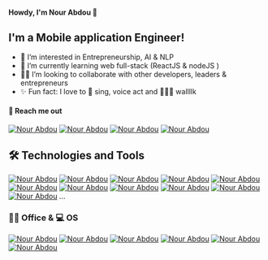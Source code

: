 #### Howdy, I'm Nour Abdou 👋

## I'm a Mobile application Engineer! 

- 👀 I’m interested in Entrepreneurship, AI & NLP 
- 🌱 I’m currently learning web full-stack (ReactJS & nodeJS )
- 👯‍♀️ I’m looking to collaborate with other developers, leaders & entrepreneurs
- ✨ Fun fact: I love to 🎤 sing, voice act and 🏃🏻‍♀️ wallllk 
#### 🔗 Reach me out

[![Nour Abdou](https://img.shields.io/badge/LinkedIn-0077B5?logo=linkedin&logoColor=white)](https://www.linkedin.com/in/nour-abdou/) 
[![Nour Abdou](https://img.shields.io/badge/Facebook-1877F2?logo=facebook&logoColor=white)](http://facebook.com/nour.a.3bdou)
[![Nour Abdou](https://img.shields.io/badge/WhatsApp-25D366?logo=whatsapp&logoColor=white)](https://wa.me/message/P4Z4QEQSEZIDD1)
[![Nour Abdou](https://img.shields.io/badge/SoundCloud-FF3300?logo=soundcloud&logoColor=white)](https://soundcloud.com/nour_abdou/)

## 🛠 Technologies and Tools

 [![Nour Abdou](https://img.shields.io/badge/JavaScript-323330?style=for-the-badge&logo=javascript&logoColor=F7DF1E)]()
 [![Nour Abdou](https://img.shields.io/badge/TypeScript-007ACC?style=for-the-badge&logo=typescript&logoColor=white)]()
 [![Nour Abdou](https://img.shields.io/badge/React-20232A?style=for-the-badge&logo=react&logoColor=61DAFB)]()
 [![Nour Abdou](https://img.shields.io/badge/React_Native-20232A?style=for-the-badge&logo=react&logoColor=61DAFB)]()
 [![Nour Abdou](https://img.shields.io/badge/gradle-02303A?style=for-the-badge&logo=gradle&logoColor=white)]()
 [![Nour Abdou](https://img.shields.io/badge/GraphQl-E10098?style=for-the-badge&logo=graphql&logoColor=white)]()
 [![Nour Abdou](https://img.shields.io/badge/firebase-ffca28?style=for-the-badge&logo=firebase&logoColor=black)]()
 [![Nour Abdou](https://img.shields.io/badge/Redux-593D88?style=for-the-badge&logo=redux&logoColor=white)]()
 [![Nour Abdou](https://img.shields.io/badge/Tailwind_CSS-38B2AC?style=for-the-badge&logo=tailwind-css&logoColor=white)]()
 [![Nour Abdou](https://img.shields.io/badge/Postman-FF6C37?style=for-the-badge&logo=Postman&logoColor=white)]()
 [![Nour Abdou](https://img.shields.io/badge/Node.js-339933?style=for-the-badge&logo=nodedotjs&logoColor=white)]()
...

### 👨‍💻 Office & 💻 OS
  [![Nour Abdou](https://img.shields.io/badge/mac%20os-000000?style=for-the-badge&logo=apple&logoColor=white)]()
  [![Nour Abdou](https://img.shields.io/badge/Windows-0078D6?style=for-the-badge&logo=windows&logoColor=white)]()
  [![Nour Abdou](https://img.shields.io/badge/Android-3DDC84?style=for-the-badge&logo=android&logoColor=white)]()
  [![Nour Abdou](https://img.shields.io/badge/iOS-000000?style=for-the-badge&logo=ios&logoColor=white)]()
  [![Nour Abdou](https://img.shields.io/badge/Google%20Sheets-34A853?style=for-the-badge&logo=google-sheets&logoColor=white)]()
  [![Nour Abdou](https://img.shields.io/badge/Trello-0052CC?style=for-the-badge&logo=trello&logoColor=white)]()

